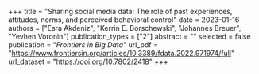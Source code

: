 +++
title = "Sharing social media data: The role of past experiences, attitudes, norms, and perceived behavioral control"
date = 2023-01-16
authors = ["Esra Akdeniz", "Kerrin E. Borschewski", "Johannes Breuer", "Yevhen Voronin"]
publication_types = ["2"]
abstract = ""
selected = false
publication = "*Frontiers in Big Data*"
url_pdf = "https://www.frontiersin.org/articles/10.3389/fdata.2022.971974/full"
url_dataset = "https://doi.org/10.7802/2418"
+++